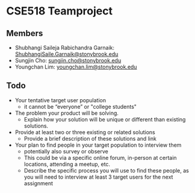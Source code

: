 # CSE518 Teamproject

## Members
+ Shubhangi Saileja Rabichandra Garnaik: ShubhangiSaile.Garnaik@stonybrook.edu
+ Sungjin Cho: sungjin.cho@stonybrook.edu
+ Youngchan Lim: youngchan.lim@stonybrook.edu

## Todo
- Your tentative target user population
  - it cannot be “everyone” or "college students"
- The problem your product will be solving. 
  - Explain how your solution will be unique or different than existing solutions.
- Provide at least two or three existing or related solutions 
  - Provide a brief description of these solutions and link
- Your plan to find people in your target population to interview them 
  - potentially also survey or observe 
  - This could be via a specific online forum, in-person at certain locations, attending a meetup, etc. 
  - Describe the specific process you will use to find these people, as you will need to interview at least 3 target users for the next assignment
